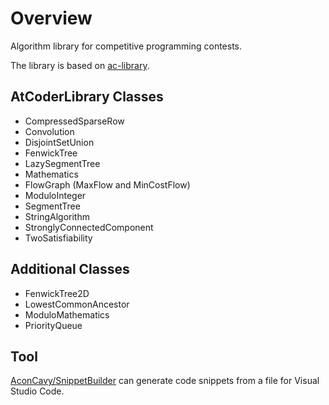 # Overview

Algorithm library for competitive programming contests.

The library is based on [ac-library](https://github.com/atcoder/ac-library).

## AtCoderLibrary Classes

- CompressedSparseRow
- Convolution
- DisjointSetUnion
- FenwickTree
- LazySegmentTree
- Mathematics
- FlowGraph (MaxFlow and MinCostFlow)
- ModuloInteger
- SegmentTree
- StringAlgorithm
- StronglyConnectedComponent
- TwoSatisfiability

## Additional Classes

- FenwickTree2D
- LowestCommonAncestor
- ModuloMathematics
- PriorityQueue

## Tool

[AconCavy/SnippetBuilder](https://github.com/AconCavy/SnippetBuilder) can generate code snippets from a file for Visual Studio Code.
